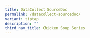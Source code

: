 ```yaml
---
title: DataCollect SourceDoc
permalink: /datacollect-sourcedoc/
variant: tiptap
description: ""
third_nav_title: Chicken Soup Series
---
```

<p></p>